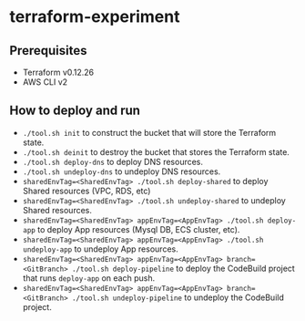 # terraform-experiment

## Prerequisites

* Terraform v0.12.26
* AWS CLI v2

## How to deploy and run

* `./tool.sh init` to construct the bucket that will store the Terraform state.
* `./tool.sh deinit` to destroy the bucket that stores the Terraform state.
* `./tool.sh deploy-dns` to deploy DNS resources.
* `./tool.sh undeploy-dns` to undeploy DNS resources.
* `sharedEnvTag=<SharedEnvTag> ./tool.sh deploy-shared` to deploy Shared resources (VPC, RDS, etc)
* `sharedEnvTag=<SharedEnvTag> ./tool.sh undeploy-shared` to undeploy Shared resources.
* `sharedEnvTag=<SharedEnvTag> appEnvTag=<AppEnvTag> ./tool.sh deploy-app` to deploy App resources (Mysql DB, ECS cluster, etc).
* `sharedEnvTag=<SharedEnvTag> appEnvTag=<AppEnvTag> ./tool.sh undeploy-app` to undeploy App resources.
* `sharedEnvTag=<SharedEnvTag> appEnvTag=<AppEnvTag> branch=<GitBranch> ./tool.sh deploy-pipeline` to deploy the CodeBuild project that runs `deploy-app` on each push.
* `sharedEnvTag=<SharedEnvTag> appEnvTag=<AppEnvTag> branch=<GitBranch> ./tool.sh undeploy-pipeline` to undeploy the CodeBuild project.
